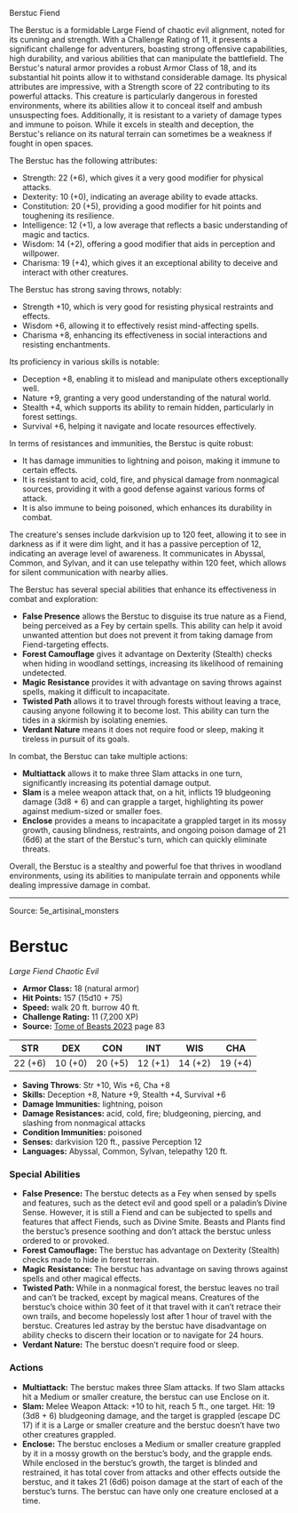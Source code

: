 <MonsterName/>Berstuc</MonsterName>
<CreatureType/>Fiend</CreatureType>

<summary>The Berstuc is a formidable Large Fiend of chaotic evil alignment, noted for its cunning and strength. With a Challenge Rating of 11, it presents a significant challenge for adventurers, boasting strong offensive capabilities, high durability, and various abilities that can manipulate the battlefield. The Berstuc's natural armor provides a robust Armor Class of 18, and its substantial hit points allow it to withstand considerable damage. Its physical attributes are impressive, with a Strength score of 22 contributing to its powerful attacks. This creature is particularly dangerous in forested environments, where its abilities allow it to conceal itself and ambush unsuspecting foes. Additionally, it is resistant to a variety of damage types and immune to poison. While it excels in stealth and deception, the Berstuc's reliance on its natural terrain can sometimes be a weakness if fought in open spaces.</summary>

<detail>

The Berstuc has the following attributes:
- Strength: 22 (+6), which gives it a very good modifier for physical attacks.
- Dexterity: 10 (+0), indicating an average ability to evade attacks.
- Constitution: 20 (+5), providing a good modifier for hit points and toughening its resilience.
- Intelligence: 12 (+1), a low average that reflects a basic understanding of magic and tactics.
- Wisdom: 14 (+2), offering a good modifier that aids in perception and willpower.
- Charisma: 19 (+4), which gives it an exceptional ability to deceive and interact with other creatures.

The Berstuc has strong saving throws, notably:
- Strength +10, which is very good for resisting physical restraints and effects.
- Wisdom +6, allowing it to effectively resist mind-affecting spells.
- Charisma +8, enhancing its effectiveness in social interactions and resisting enchantments.

Its proficiency in various skills is notable:
- Deception +8, enabling it to mislead and manipulate others exceptionally well.
- Nature +9, granting a very good understanding of the natural world.
- Stealth +4, which supports its ability to remain hidden, particularly in forest settings.
- Survival +6, helping it navigate and locate resources effectively.

In terms of resistances and immunities, the Berstuc is quite robust:
- It has damage immunities to lightning and poison, making it immune to certain effects.
- It is resistant to acid, cold, fire, and physical damage from nonmagical sources, providing it with a good defense against various forms of attack.
- It is also immune to being poisoned, which enhances its durability in combat.

The creature's senses include darkvision up to 120 feet, allowing it to see in darkness as if it were dim light, and it has a passive perception of 12, indicating an average level of awareness. It communicates in Abyssal, Common, and Sylvan, and it can use telepathy within 120 feet, which allows for silent communication with nearby allies.

The Berstuc has several special abilities that enhance its effectiveness in combat and exploration:
- **False Presence** allows the Berstuc to disguise its true nature as a Fiend, being perceived as a Fey by certain spells. This ability can help it avoid unwanted attention but does not prevent it from taking damage from Fiend-targeting effects.
- **Forest Camouflage** gives it advantage on Dexterity (Stealth) checks when hiding in woodland settings, increasing its likelihood of remaining undetected.
- **Magic Resistance** provides it with advantage on saving throws against spells, making it difficult to incapacitate.
- **Twisted Path** allows it to travel through forests without leaving a trace, causing anyone following it to become lost. This ability can turn the tides in a skirmish by isolating enemies.
- **Verdant Nature** means it does not require food or sleep, making it tireless in pursuit of its goals.

In combat, the Berstuc can take multiple actions:
- **Multiattack** allows it to make three Slam attacks in one turn, significantly increasing its potential damage output.
- **Slam** is a melee weapon attack that, on a hit, inflicts 19 bludgeoning damage (3d8 + 6) and can grapple a target, highlighting its power against medium-sized or smaller foes.
- **Enclose** provides a means to incapacitate a grappled target in its mossy growth, causing blindness, restraints, and ongoing poison damage of 21 (6d6) at the start of the Berstuc's turn, which can quickly eliminate threats.

Overall, the Berstuc is a stealthy and powerful foe that thrives in woodland environments, using its abilities to manipulate terrain and opponents while dealing impressive damage in combat.</detail>



---

Source: 5e_artisinal_monsters

# Berstuc

*Large* *Fiend* *Chaotic Evil*

- **Armor Class:** 18 (natural armor)
- **Hit Points:** 157 (15d10 + 75)
- **Speed:** walk 20 ft. burrow 40 ft.
- **Challenge Rating:** 11 (7,200 XP)
- **Source:** [Tome of Beasts 2023](https://koboldpress.com/kpstore/product/tome-of-beasts-1-2023-edition/) page 83

| STR | DEX | CON | INT | WIS | CHA |
| --- | --- | --- | --- | --- | --- |
| 22 (+6) | 10 (+0) | 20 (+5) | 12 (+1) | 14 (+2) | 19 (+4) |

- **Saving Throws**: Str +10, Wis +6, Cha +8
- **Skills:** Deception +8, Nature +9, Stealth +4, Survival +6
- **Damage Immunities:** lightning, poison
- **Damage Resistances:** acid, cold, fire; bludgeoning, piercing, and slashing from nonmagical attacks
- **Condition Immunities:** poisoned
- **Senses:** darkvision 120 ft., passive Perception 12
- **Languages:** Abyssal, Common, Sylvan, telepathy 120 ft.

### Special Abilities

- **False Presence:** The berstuc detects as a Fey when sensed by spells and features, such as the detect evil and good spell or a paladin’s Divine Sense. However, it is still a Fiend and can be subjected to spells and features that affect Fiends, such as Divine Smite. Beasts and Plants find the berstuc’s presence soothing and don’t attack the berstuc unless ordered to or provoked.
- **Forest Camouflage:** The berstuc has advantage on Dexterity (Stealth) checks made to hide in forest terrain.
- **Magic Resistance:** The berstuc has advantage on saving throws against spells and other magical effects.
- **Twisted Path:** While in a nonmagical forest, the berstuc leaves no trail and can’t be tracked, except by magical means. Creatures of the berstuc’s choice within 30 feet of it that travel with it can’t retrace their own trails, and become hopelessly lost after 1 hour of travel with the berstuc. Creatures led astray by the berstuc have disadvantage on ability checks to discern their location or to navigate for 24 hours.
- **Verdant Nature:** The berstuc doesn’t require food or sleep.

### Actions

- **Multiattack:** The berstuc makes three Slam attacks. If two Slam attacks hit a Medium or smaller creature, the berstuc can use Enclose on it.
- **Slam:** Melee Weapon Attack: +10 to hit, reach 5 ft., one target. Hit: 19 (3d8 + 6) bludgeoning damage, and the target is grappled (escape DC 17) if it is a Large or smaller creature and the berstuc doesn’t have two other creatures grappled.
- **Enclose:** The berstuc encloses a Medium or smaller creature grappled by it in a mossy growth on the berstuc’s body, and the grapple ends. While enclosed in the berstuc’s growth, the target is blinded and restrained, it has total cover from attacks and other effects outside the berstuc, and it takes 21 (6d6) poison damage at the start of each of the berstuc’s turns. The berstuc can have only one creature enclosed at a time.


